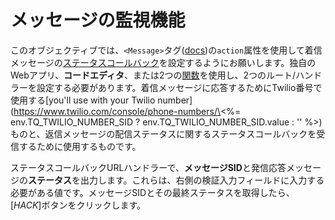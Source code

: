 # メッセージの監視機能

このオブジェクティブでは、`<Message>`タグ([docs](https://www.twilio.com/docs/sms/twiml/message#attributes-action))の`action`属性を使用して着信メッセージの[ステータスコールバック](https://support.twilio.com/hc/en-us/articles/360008989454-Tracking-the-Delivery-Status-of-an-Outbound-Twilio-SMS-or-MMS-Message)を設定するようにお願いします。独自のWebアプリ、**コードエディタ**、または2つの[関数](https://www.twilio.com/console/functions/manage)を使用し、2つのルート/ハンドラーを設定する必要があります。着信メッセージに応答するためにTwilio番号で使用する\[you'll use with your Twilio number\](https://www.twilio.com/console/phone-numbers/\<%= env.TQ_TWILIO_NUMBER_SID ? env.TQ_TWILIO_NUMBER_SID.value : '' %>)ものと、返信メッセージの配信ステータスに関するステータスコールバックを受信するために使用するものです。

ステータスコールバックURLハンドラーで、**メッセージSID**と発信応答メッセージの**ステータス**を出力します。これらは、右側の検証入力フィールドに入力する必要がある値です。メッセージSIDとその最終ステータスを取得したら、[*HACK*]ボタンをクリックします。